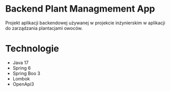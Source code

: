 # Backend Plant Managmement App

Projekt aplikacji backendowej używanej w projekcie inżynierskim w aplikacji do zarządzania plantacjami owoców.

# Technologie
* Java 17
* Spring 6
* Spring Boo 3
* Lombok
* OpenApi3


